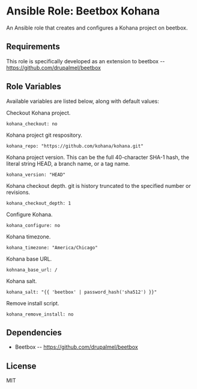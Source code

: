 # Ansible Role: Beetbox Kohana

An Ansible role that creates and configures a Kohana project on beetbox.

## Requirements

This role is specifically developed as an extension to beetbox -- https://github.com/drupalmel/beetbox

## Role Variables

Available variables are listed below, along with default values:

Checkout Kohana project.

    kohana_checkout: no

Kohana project git respository. 

    kohana_repo: "https://github.com/kohana/kohana.git"

Kohana project version. This can be the full 40-character SHA-1 hash, the literal string HEAD, a branch name, or a tag name.

    kohana_version: "HEAD"
    
Kohana checkout depth. git is history truncated to the specified number or revisions.
    
    kohana_checkout_depth: 1
    
Configure Kohana.
    
    kohana_configure: no
    
Kohana timezone.
    
    kohana_timezone: "America/Chicago"
    
Kohana base URL.
    
    kohnana_base_url: /
    
Kohana salt.
    
    kohana_salt: "{{ 'beetbox' | password_hash('sha512') }}"
    
Remove install script.
    
    kohana_remove_install: no

## Dependencies

- Beetbox -- https://github.com/drupalmel/beetbox

## License

MIT